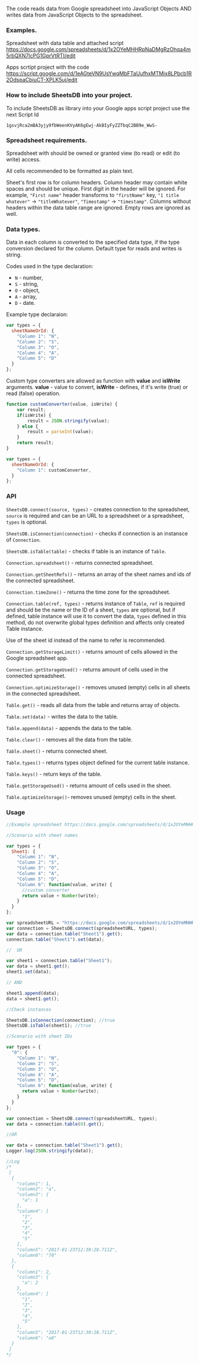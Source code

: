 The code reads data from Google spreadsheet into JavaScript Objects AND writes data from JavaScript Objects to the spreadsheet.

### Examples.
Spreadsheet with data table and attached script
https://docs.google.com/spreadsheets/d/1x2OYeMHHRpNaDMgRzOhqa4m5rbQXN7lcPG1GprVtRTI/edit

Apps scrtipt project with the code
https://script.google.com/d/1eAGteVN9UsYwqMbFTaUufhxMTMix8LPbcb1R2OdspaCbiuCT-XPLK5uj/edit

### How to include SheetsDB into your project.
To include SheetsDB as library into your Google apps script project use the next Script Id
```
1gsvjRca2mBA3yjy9fbWeenKVyAK6gEwj-AkBIyFyZZTbqC2BB9e_WwS-
```

### Spreadsheet requirements.
Spreadsheet with should be owned or granted view (to read) or edit (to write) access.

All cells recommended to be formatted as plain text.

Sheet's first row is for column headers. Column header may contain white spaces and should be unique. First digit in the header will be ignored.
For example, `"First name"` header transforms to `"firstName"` key, `"1 title whatever"` → `"titleWhatever"`, `"Timestamp"` → `"timestamp"`.
Columns without headers within the data table range are ignored. Empty rows are ignored as well.

### Data types.
Data in each column is converted to the specified data type, if the type conversion declared for the column.
Default type for reads and writes is string.

Codes used in the type declaration:
* `N` - number,
* `S` - string,
* `O` - object,
* `A` - array,
* `D` - date.

Example type declaraion:
```javascript
var types = {
  sheetNameOrId: {
    "Column 1": "N",
    "Column 2": "S",
    "Column 3": "O",
    "Column 4": "A",
    "Column 5": "D"
  }
};
```
Custom type converters are allowed as function with __value__ and __isWrite__ arguments. __value__ - value to convert, __isWrite__ - defines, if it's write (true) or read (false) operation.
```javascript
function customConverter(value, isWrite) {
    var result;
    if(isWrite) {
        result = JSON.stringify(value);
    } else {
        result = parseInt(value);
    }
    return result;
}

var types = {
  sheetNameOrId: {
    "Column 1": customConverter,
  }
};
```

### API
`SheetsDB.connect(source, types)` - creates connection to the spreadsheet, `source` is required and can be an URL to a spreadsheet or a spreadsheet, `types` is optional.

`SheetsDB.isConnection(connection)` - checks if connection is an instansce of `Connection`.

`SheetsDB.isTable(table)` - checks if table is an instance of `Table`.

`Connection.spreadsheet()` - returns connected spreadsheet.

`Connection.getSheetRefs()` - returns an array of the sheet names and ids of the connected spreadsheet.

`Connection.timeZone()` - returns the time zone for the spreadsheet.

`Connection.table(ref, types)` - returns instance of `Table`, `ref` is required and should be the name or the ID of a sheet, `types` are optional, but if defined, table instance will use it to convert the data, `types` defined in this method, do not overwrite global types definition and affects only created Table instance.

Use of the sheet id instead of the name to refer is recommended.

`Connection.getStorageLimit()` - returns amount of cells allowed in the Google spreadsheet app.

`Connection.getStorageUsed()` - returns amount of cells used in the connected spreadsheet.

`Connection.optimizeStorage()` - removes unused (empty) cells in all sheets in the connected spreadsheet.

`Table.get()` - reads all data from the table and returns array of objects.

`Table.set(data)` - writes the data to the table.

`Table.append(data)` - appends the data to the table.

`Table.clear()` - removes all the data from the table.

`Table.sheet()` - returns connected sheet.

`Table.types()` - returns types object defined for the current table instance.

`Table.keys()` - return keys of the table.

`Table.getStorageUsed()` - returns amount of cells used in the sheet.

`Table.optimizeStorage()`- removes unused (empty) cells in the sheet.

### Usage
```javascript
//Example spreadsheet https://docs.google.com/spreadsheets/d/1x2OYeMHHRpNaDMgRzOhqa4m5rbQXN7lcPG1GprVtRTI/edit

//Scenario with sheet names

var types = {
  Sheet1: {
    "Column 1": "N",
    "Column 2": "S",
    "Column 3": "O",
    "Column 4": "A",
    "Column 5": "D",
    "Column 6": function(value, write) {
      //custom converter
      return value + Number(write);
    }
  }
};

var spreadsheetURL = "https://docs.google.com/spreadsheets/d/1x2OYeMHHRpNaDMgRzOhqa4m5rbQXN7lcPG1GprVtRTI/";
var connection = SheetsDB.connect(spreadsheetURL, types);
var data = connection.table("Sheet1").get();
connection.table("Sheet1").set(data);

//  OR

var sheet1 = connection.table("Sheet1");
var data = sheet1.get();
sheet1.set(data);

// AND

sheet1.append(data);
data = sheet1.get();

//Check instances

SheetsDB.isConnection(connection); //true
SheetsDB.isTable(sheet1); //true

//Scenario with sheet IDs

var types = {
  "0": {
    "Column 1": "N",
    "Column 2": "S",
    "Column 3": "O",
    "Column 4": "A",
    "Column 5": "D",
    "Column 6": function(value, write) {
      return value + Number(write);
    }
  }
};

var connection = SheetsDB.connect(spreadsheetURL, types);
var data = connection.table(0).get();

//OR

var data = connection.table("Sheet1").get();
Logger.log(JSON.stringify(data));

//Log
/*
 [
  {
    "column1": 1,
    "column2": "a",
    "column3": {
      "a": 1
    },
    "column4": [
      "1",
      "2",
      "3",
      "4",
      "5"
    ],
    "column5": "2017-01-23T12:30:28.711Z",
    "column6": "70"
  },
  {
    "column1": 2,
    "column3": {
      "a": 2
    },
    "column4": [
      "1",
      "2",
      "3",
      "4",
      "5"
    ],
    "column5": "2017-01-23T12:30:28.711Z",
    "column6": "a0"
  }
 ]
*/
```
